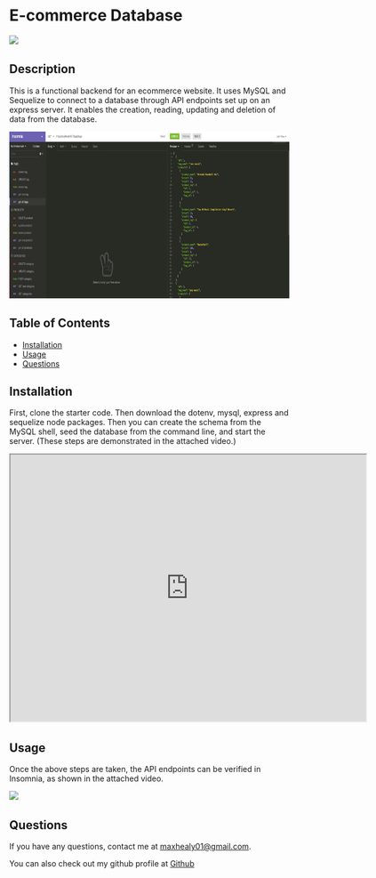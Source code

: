 # E-commerce Database

<img src = "https://img.shields.io/badge/License--red">

## Description

This is a functional backend for an ecommerce website. It uses MySQL and Sequelize to connect to a database through API endpoints set up on an express server. It enables the creation, reading, updating and deletion of data from the database.

<img src = "/assets/insomniascreenshot.png" height = 300px>


## Table of Contents

* [Installation](#installation)<br>
* [Usage](#usage)<br>
* [Questions](#questions)

## Installation

First, clone the starter code. Then download the dotenv, mysql, express and sequelize node packages. Then you can create the schema from the MySQL shell, seed the database from the command line, and start the server. (These steps are demonstrated in the attached video.)

<iframe src="https://drive.google.com/file/d/1kFrV2FdPw5sL7c7nwWaPmhEiQdPYqxn0/preview" width="640" height="480"></iframe>

## Usage

Once the above steps are taken, the API endpoints can be verified in Insomnia, as shown in the attached video.

<img src ='assets/images/dfgdfg' height = 450px>


## Questions

If you have any questions, contact me at <maxhealy01@gmail.com>.

You can also check out my github profile at [Github](https://github.com/maxhealy01)
